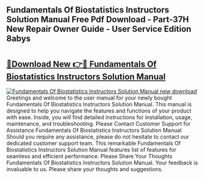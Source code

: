 ## Fundamentals Of Biostatistics Instructors Solution Manual Free Pdf Download - Part-37H New Repair Owner Guide - User Service Edition 8abys

# <h2><a href="http://bc92181.oget.top/?id=Fundamentals+Of+Biostatistics+Instructors+Solution+Manual">🔗Download New 👉🔴 Fundamentals Of Biostatistics Instructors Solution Manual</a></h2>

[![Fundamentals Of Biostatistics Instructors Solution Manual new download](https://i.imgur.com/5g1atiW.png)](http://bc92181.oget.top/?id=Fundamentals+Of+Biostatistics+Instructors+Solution+Manual)
Greetings and welcome to the user manual for your newly bought Fundamentals Of Biostatistics Instructors Solution Manual. This manual is designed to help you navigate the features and functions of your product with ease. Inside, you will find detailed instructions for installation, usage, maintenance, and troubleshooting. Please Contact Customer Support for Assistance Fundamentals Of Biostatistics Instructors Solution Manual Should you require any assistance, please do not hesitate to contact our dedicated customer support team. This remarkable Fundamentals Of Biostatistics Instructors Solution Manual features list of features for seamless and efficient performance. Please Share Your Thoughts Fundamentals Of Biostatistics Instructors Solution Manual. Your feedback is invaluable to us. Please share your thoughts and suggestions.
